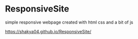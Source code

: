 # ResponsiveSite

simple responsive webpage created with html css and a bit of js

https://shakya04.github.io/ResponsiveSite/
